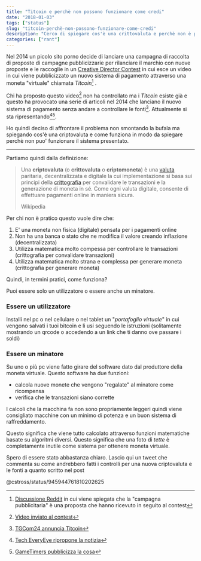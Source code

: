 ```yaml
---
title: "Titcoin e perchè non possono funzionare come credi"
date: "2018-01-03"
tags: ["status"]
slug: "titcoin-perchè-non-possono-funzionare-come-credi"
description: "Cerco di spiegare cos'è una crittovaluta e perchè non è possibile che tu possa pagare mostrando le tette"
categories: ["rant"]
---
```


Nel 2014 un picolo sito porno decide di lanciare una campagna di raccolta di proposte di campagne pubblicizzarie per rilanciare il marchio con nuove proposte e le raccoglie in un [Creative Director Contest](http://pornhubcampaign.tumblr.com) in cui esce un video in cui viene pubblicizzato un nuovo sistema di pagamento attraverso una moneta "virtuale" chiamata *Titcoin*[^1] .

Chi ha proposto questo video[^2] non ha controllato ma i *Titcoin* esiste già e questo ha provocato una serie di articoli nel 2014 che lanciano il nuovo sistema di pagamento senza andare a controllare le fonti[^3]. Attualmente si sta ripresentando[^4][^5].

Ho quindi deciso di affrontare il problema non smontando la bufala ma spiegando cos'è una criptovaluta e come funziona in modo da spiegare perchè non puo' funzionare il sistema presentato.

---

Partiamo quindi dalla definizione:

> Una **criptovaluta** (o **crittovaluta** o **criptomoneta**) è una [valuta](https://it.wikipedia.org/wiki/Valuta) paritaria, decentralizzata e digitale la cui implementazione si basa sui principi della [crittografia](https://it.wikipedia.org/wiki/Crittografia) per convalidare le transazioni e la generazione di moneta in sé. Come ogni valuta digitale, consente di effettuare pagamenti online in maniera sicura.
>
> Wikipedia

Per chi non è pratico questo vuole dire che:

1. E' una moneta non fisica (digitale) pensata per i pagamenti online
2. Non ha una banca o stato che ne modifica il valore creando inflazione (decentralizzata) 
3. Utilizza matematica molto compessa per controllare le transazioni (crittografia per convalidare transazioni)
4. Utilizza matematica molto strana e complessa per generare moneta (crittografia per generare moneta)

Quindi, in termini pratici, come funziona?

Puoi essere solo un utilizzatore o essere anche un minatore.

### Essere un utilizzatore

Installi nel pc o nel cellulare o nel tablet un "*portafoglio virtuale*" in cui vengono salvati i tuoi bitcoin e li usi seguendo le istruzioni (solitamente mostrando un qrcode o accedendo a un link che ti danno ove passare i soldi)

### Essere un minatore

Su uno o più pc viene fatto girare del software dato dal produttore della moneta virtuale. Questo software ha due funzioni: 

- calcola nuove monete che vengono "regalate" al minatore come ricompensa
- verifica che le transazioni siano corrette

I calcoli che la macchina fa non sono propriamente leggeri quindi viene consigliato macchine con un minimo di potenza e un buon sistema di raffreddamento.

Questo significa che viene tutto calcolato attraverso funzioni matematiche basate su algoritmi diversi. Questo significa che una foto di *tette* è completamente inutile come sistema per ottenere moneta virtuale.

Spero di essere stato abbastanza chiaro. Lascio qui un tweet che commenta su come andrebbero fatti i controlli per una nuova criptovaluta e le fonti a quanto scritto nel post

@cstross/status/945944761810202625

[^1]: [Discussione Reddit](https://www.reddit.com/r/videos/comments/263prz/titcoins_by_pornhub/) in cui viene spiegata che la "campagna pubblicitaria" è una proposta che hanno ricevuto in seguito al contest
[^2]: [Video inviato al contest](https://vimeo.com/9208710)
[^3]: [TGCom24 annuncia Titcoin](http://www.tgcom24.mediaset.it/tgtech/2014/notizia/arriva-titcoin-il-seno-diventa-moneta_2046761.shtml)
[^4]: [Tech EveryEye ripropone la notizia](https://tech.everyeye.it/notizie/pornhub-trasforma-seno-in-criptovaluta-ecco-titcoin-315677.html)
[^5]: [GameTimers pubblicizza la cosa](http://gametimers.it/2017/12/20/pornhub-annuncia-titcoin-pagare-un-selfie-del-seno/)
